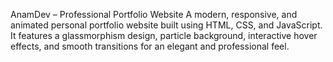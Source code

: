 AnamDev – Professional Portfolio Website
A modern, responsive, and animated personal portfolio website built using HTML, CSS, and JavaScript. It features a glassmorphism design, particle background, interactive hover effects, and smooth transitions for an elegant and professional feel.

